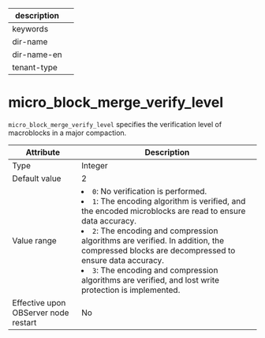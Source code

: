 | description ||
|---|---|
| keywords ||
| dir-name ||
| dir-name-en ||
| tenant-type ||

# micro_block_merge_verify_level

`micro_block_merge_verify_level` specifies the verification level of macroblocks in a major compaction.


| **Attribute** | **Description** |
|------------------|------------------------------------------------------------------------------------------------------------------------------------------------------------------------------------------------------------------------------------------------------------------------|
| Type | Integer |
| Default value | 2 |
| Value range | <li> `0`: No verification is performed.   <li> `1`: The encoding algorithm is verified, and the encoded microblocks are read to ensure data accuracy.   <li> `2`: The encoding and compression algorithms are verified. In addition, the compressed blocks are decompressed to ensure data accuracy.   <li> `3`: The encoding and compression algorithms are verified, and lost write protection is implemented. |
| Effective upon OBServer node restart | No |


